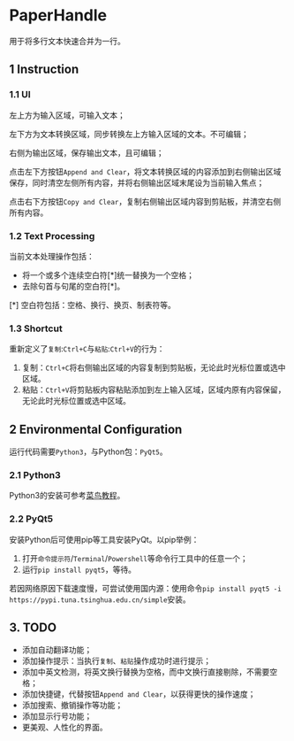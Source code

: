 # PaperHandle

用于将多行文本快速合并为一行。

## 1 Instruction

### 1.1 UI

左上方为输入区域，可输入文本；

左下方为文本转换区域，同步转换左上方输入区域的文本。不可编辑；

右侧为输出区域，保存输出文本，且可编辑；

点击左下方按钮`Append and Clear`，将文本转换区域的内容添加到右侧输出区域保存，同时清空左侧所有内容，并将右侧输出区域末尾设为当前输入焦点；

点击右下方按钮`Copy and Clear`，复制右侧输出区域内容到剪贴板，并清空右侧所有内容。

### 1.2 Text Processing

当前文本处理操作包括：

- 将一个或多个连续空白符[*]统一替换为一个空格；
- 去除句首与句尾的空白符[*]。

[*] 空白符包括：空格、换行、换页、制表符等。

### 1.3 Shortcut

重新定义了`复制`:`Ctrl+C`与`粘贴`:`Ctrl+V`的行为：

1. 复制：`Ctrl+C`将右侧输出区域的内容复制到剪贴板，无论此时光标位置或选中区域。
2. 粘贴：`Ctrl+V`将剪贴板内容粘贴添加到左上输入区域，区域内原有内容保留，无论此时光标位置或选中区域。

## 2 Environmental Configuration

运行代码需要`Python3`，与Python包：`PyQt5`。

### 2.1 Python3

Python3的安装可参考[菜鸟教程](https://www.runoob.com/python3/python3-install.html "菜鸟教程/Python3")。

### 2.2 PyQt5

安装Python后可使用pip等工具安装PyQt。以pip举例：

1. 打开`命令提示符`/`Terminal`/`Powershell`等命令行工具中的任意一个；
2. 运行`pip install pyqt5`，等待。

若因网络原因下载速度慢，可尝试使用国内源：使用命令`pip install pyqt5 -i https://pypi.tuna.tsinghua.edu.cn/simple`安装。

## 3. TODO

- 添加自动翻译功能；
- 添加操作提示：当执行`复制`、`粘贴`操作成功时进行提示；
- 添加中英文检测，将英文换行替换为空格，而中文换行直接剔除，不需要空格；
- 添加快捷键，代替按钮`Append and Clear`，以获得更快的操作速度；
- 添加搜索、撤销操作等功能；
- 添加显示行号功能；
- 更美观、人性化的界面。
